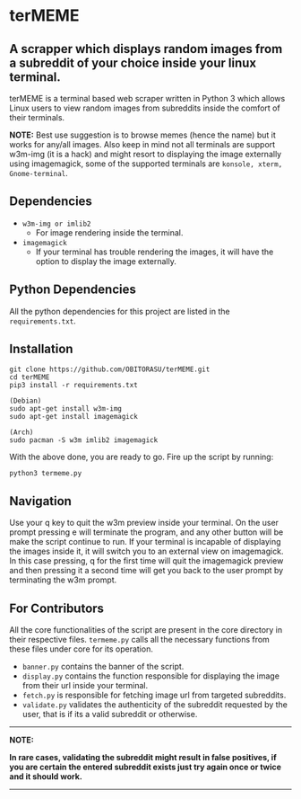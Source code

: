 # terMEME
## A scrapper which displays random images from a subreddit of your choice inside your linux terminal.

terMEME is a terminal based web scraper written in Python 3 which allows Linux users to view random images from subreddits inside the comfort of their terminals.

**NOTE:**  Best use suggestion is to browse memes (hence the name) but it works for any/all images. Also keep in mind not all terminals are support w3m-img (it is a hack) and might resort to displaying the image externally using imagemagick, some of the supported terminals are ```konsole, xterm, Gnome-terminal```.

## Dependencies 

- `w3m-img or imlib2`
    - For image rendering inside the terminal.
- `imagemagick`
    - If your terminal has trouble rendering the images, it will have the option to display the image externally.

## Python Dependencies 

All the python dependencies for this project are listed in the ```requirements.txt```.

## Installation 
```
git clone https://github.com/OBITORASU/terMEME.git
cd terMEME
pip3 install -r requirements.txt

(Debian)
sudo apt-get install w3m-img
sudo apt-get install imagemagick

(Arch)
sudo pacman -S w3m imlib2 imagemagick
```
With the above done, you are ready to go. Fire up the script by running:
```
python3 termeme.py
```
## Navigation
Use your q key to quit the w3m preview inside your terminal. On the user prompt pressing e will terminate the program, and any other button will be make the script continue to run. 
If your terminal is incapable of displaying the images inside it, it will switch you to an external view on imagemagick. In this case pressing, q for the first time will quit the imagemagick preview and then pressing it a second time will get you back to the user prompt by terminating the w3m prompt.

## For Contributors
All the core functionalities of the script are present in the core directory in their respective files. `termeme.py` calls all the necessary functions from these files under core for its operation. 

- `banner.py` contains the banner of the script.
- `display.py` contains the function responsible for displaying the image from their url inside your terminal.
- `fetch.py` is responsible for fetching image url from targeted subreddits.
- `validate.py` validates the authenticity of the subreddit requested by the user, that is if its a valid subreddit or otherwise.

---
**NOTE:**

**In rare cases, validating the subreddit might result in false positives, if you are certain the entered subreddit exists just try again once or twice and it should work.**

---
